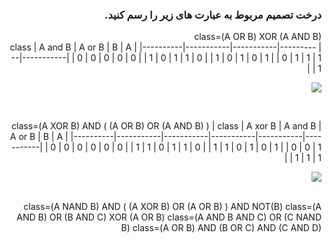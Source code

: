 <div dir="rtl">
  
  ### درخت تصمیم مربوط به عبارت های زیر را رسم کنید. 


  class=(A OR B) XOR (A AND B)  
  |   class  |  A and B  |  A or B   |     B     |     A     |
  |----------|-----------|-----------|-----------|-----------|
  |     0    |     0     |     0     |     0     |     0     |
  |     1    |     0     |     1     |     1     |     0     |
  |     1    |     0     |     1     |     0     |     1     |
  |     0    |     1     |     1     |     1     |     1     |
<br/>
  
  ![](https://github.com/semnan-university-ai/machine-learning-class/blob/main/excersiecs/mahyaghlmrz/7/img/1.PNG)
  
<br/>  

  class=(A XOR B) AND ( (A OR B) OR (A AND B) )
  |   class  |  A xor B  |  A and B  |  A or B   |     B     |     A     |
  |----------|-----------|-----------|-----------|-----------|-----------|
  |     0    |     0     |     0     |     0     |     0     |     0     |
  |     1    |     1     |     0     |     1     |     1     |     0     |
  |     1    |     1     |     0     |     1     |     0     |     1     |
  |     0    |     0     |     1     |     1     |     1     |     1     |
<br/>
  
  ![](https://github.com/semnan-university-ai/machine-learning-class/blob/main/excersiecs/mahyaghlmrz/7/img/2.PNG)
  
<br/> 
  class=(A NAND B) AND ( (A XOR B) OR (A OR B) ) AND NOT(B)
  class=(A AND B) OR (B AND C) XOR (A OR B)
  class=(A AND B AND C) OR (C NAND B)
  class=(A OR B) AND (B OR C) AND (C AND D)

</div>
